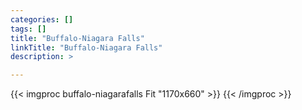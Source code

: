 ```yaml
---
categories: []
tags: []
title: "Buffalo-Niagara Falls"
linkTitle: "Buffalo-Niagara Falls"
description: >

---
```


{{< imgproc buffalo-niagarafalls Fit "1170x660" >}}
{{< /imgproc >}}